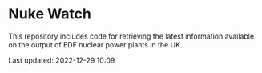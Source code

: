 # Nuke Watch

This repository includes code for retrieving the latest information available on the output of EDF nuclear power plants in the UK.

Last updated: 2022-12-29 10:09